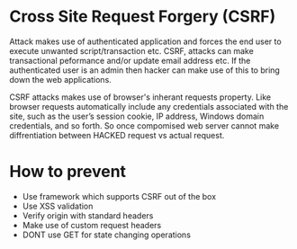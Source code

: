 # Cross Site Request Forgery (CSRF)

Attack makes use of authenticated application and forces the end user to execute unwanted script/transaction etc.
CSRF, attacks can make transactional peformance and/or update email address etc. If the authenticated user is an admin
then hacker can make use of this to bring down the web applications.

CSRF attacks makes use of browser's inherant requests property. Like browser requests automatically include any credentials 
associated with the site, such as the user’s session cookie, IP address, Windows domain credentials, and so forth. So once
compomised web server cannot make diffrentiation between HACKED request vs actual request.

# How to prevent 
- Use framework which supports CSRF out of the box
- Use XSS validation 
- Verify origin with standard headers
- Make use of custom request headers 
- DONT use GET for state changing operations 